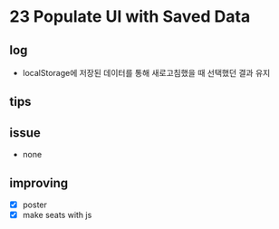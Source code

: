 # 23 Populate UI with Saved Data

## log

- localStorage에 저장된 데이터를 통해 새로고침했을 때 선택했던 결과 유지

## tips

## issue

- none

## improving

- [x] poster
- [x] make seats with js
